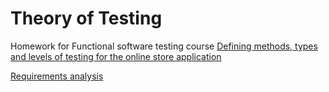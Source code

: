 # Theory of Testing
Homework for Functional software testing course
[Defining methods, types and levels of testing for the online store application](https://docs.google.com/spreadsheets/d/1OPN7JR_PgSE85KHpNydTMiBSSZMPaPvCGCTlj5iMCR4/edit?usp=sharing)

[Requirements analysis](https://docs.google.com/spreadsheets/d/1GUJ669ZvgUzvJGj8VAt208uf0OWfmRGVyy7Opx_JVm8/edit?usp=sharing)
